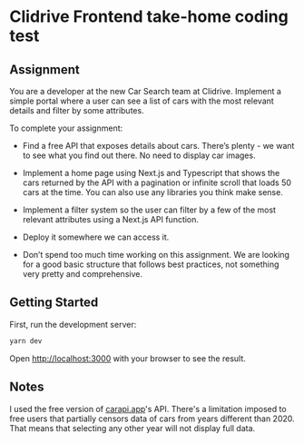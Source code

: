 # Clidrive Frontend take-home coding test

## Assignment

You are a developer at the new Car Search team at Clidrive. Implement a simple
portal where a user can see a list of cars with the most relevant details and filter by
some attributes.

To complete your assignment:

- Find a free API that exposes details about cars. There’s plenty - we want to see what you find out there. No need to display car images.

- Implement a home page using Next.js and Typescript that shows the cars returned by the API with a pagination or infinite scroll that loads 50 cars at the time. You can also use any libraries you think make sense.

- Implement a filter system so the user can filter by a few of the most relevant attributes using a Next.js API function.

- Deploy it somewhere we can access it.

- Don’t spend too much time working on this assignment. We are looking for a good basic structure that follows best practices, not something very pretty and comprehensive.

## Getting Started

First, run the development server:

```bash
yarn dev
```

Open [http://localhost:3000](http://localhost:3000) with your browser to see the result.

## Notes

I used the free version of [carapi.app](https://carapi.app)'s API. There's a limitation imposed to free users that partially censors data of cars from years different than 2020. That means that selecting any other year will not display full data.
